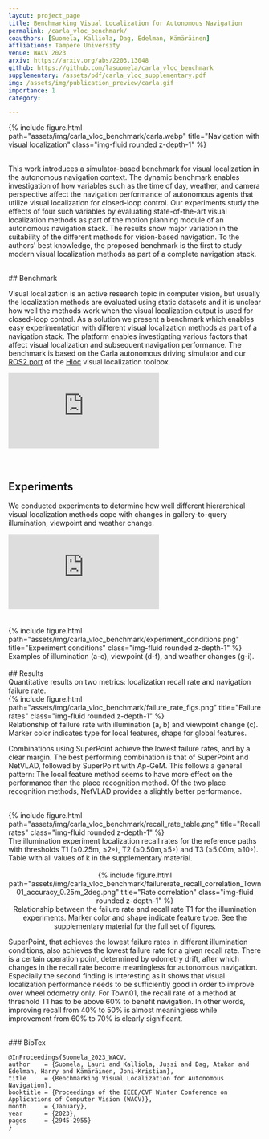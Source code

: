 ```yaml
---
layout: project_page
title: Benchmarking Visual Localization for Autonomous Navigation
permalink: /carla_vloc_benchmark/
coauthors: [Suomela, Kalliola, Dag, Edelman, Kämäräinen]
affliations: Tampere University
venue: WACV 2023
arxiv: https://arxiv.org/abs/2203.13048
github: https://github.com/lasuomela/carla_vloc_benchmark 
supplementary: /assets/pdf/carla_vloc_supplementary.pdf
img: /assets/img/publication_preview/carla.gif
importance: 1
category:

---
```



<div class="row">
<div class="container lazy" data-lazy-placeholder="https://placehold.it/1321x583?text=Loading" data-lazy-error="https://placehold.it/1321x583?text=Error">
    <div class="col-sm mt-3 mt-md-0">
        {% include figure.html path="assets/img/carla_vloc_benchmark/carla.webp" title="Navigation with visual localization" class="img-fluid rounded z-depth-1" %}
    </div>
</div>
</div>
<br>


This work introduces a simulator-based benchmark for visual localization in the autonomous navigation context. The dynamic benchmark enables investigation of how variables such as the time of day, weather, and camera perspective affect the navigation performance of autonomous agents that utilize visual localization for closed-loop control. Our experiments study the effects of four such variables by evaluating state-of-the-art visual localization methods as part of the motion planning module of an autonomous navigation stack. The results show major variation in the suitability of the different methods for vision-based navigation. To the authors' best knowledge, the proposed benchmark is the first to study modern visual localization methods as part of a complete navigation stack.

<br>
## Benchmark

Visual localization is an active research topic in computer vision, but usually the localization methods are evaluated using static datasets and it is unclear how well the methods work when the visual localization output is used for closed-loop control. As a solution we present a benchmark which enables easy experimentation with different visual localization methods as part of a navigation stack. The platform enables investigating various factors that affect visual localization and subsequent navigation performance. The benchmark is based on the Carla autonomous driving simulator and our [ROS2 port](https://github.com/lasuomela/visual_robot_localization) of the [Hloc](https://github.com/cvg/Hierarchical-Localization) visual localization toolbox.

<div class="video-wrap">
  <div class="video-container">
    <iframe src="https://www.youtube.com/embed/bAW3nfqSh2Q" title="YouTube video player" frameborder="0" allow="accelerometer; autoplay; clipboard-write; encrypted-media; gyroscope; picture-in-picture" allowfullscreen></iframe>
  </div>
</div>
<br>
<br>

## Experiments

We conducted experiments to determine how well different hierarchical visual localization methods cope with changes in gallery-to-query illumination, viewpoint and weather change.
<br>
<div class="video-wrap">
  <div class="video-container">
    <iframe src="https://www.youtube.com/embed/qgFp68cqqd8" title="YouTube video player" frameborder="0" allow="accelerometer; autoplay; clipboard-write; encrypted-media; gyroscope; picture-in-picture" allowfullscreen></iframe>
  </div>
</div>

<br>
<br>

<div class="row">
    <div class="col-sm mt-3 mt-md-0">
        {% include figure.html path="assets/img/carla_vloc_benchmark/experiment_conditions.png" title="Experiment conditions" class="img-fluid rounded z-depth-1" %}
    </div>
</div>
<div class="caption">
    Examples of illumination (a-c), viewpoint (d-f), and weather changes (g-i).
</div>

<br>
## Results
<br>
Quantitative results on two metrics: localization recall rate and navigation failure rate.
<div class="row">
    <div class="col-sm mt-3 mt-md-0">
        {% include figure.html path="assets/img/carla_vloc_benchmark/failure_rate_figs.png" title="Failure rates" class="img-fluid rounded z-depth-1" %}
    </div>
</div>
<div class="caption">
    Relationship of failure rate with illumination (a, b) and viewpoint change (c). Marker color indicates type for local features, shape for global features.
</div>

Combinations using SuperPoint achieve the lowest failure rates, and by a clear margin.
The best performing combination is that of SuperPoint and NetVLAD, followed by SuperPoint with Ap-GeM. This follows a general pattern: The local feature method seems to have more effect on the performance than the place recognition method. Of the two place recognition methods, NetVLAD provides a slightly better performance.


<br>
<div class="row">
    <div class="col-sm mt-3 mt-md-0">
        {% include figure.html path="assets/img/carla_vloc_benchmark/recall_rate_table.png" title="Recall rates" class="img-fluid rounded z-depth-1" %}
    </div>
</div>
<div class="caption">
    The illumination experiment localization recall rates for the reference paths with thresholds T1 (≤0.25m, ≤2◦), T2 (≤0.50m,≤5◦) and T3 (≤5.00m, ≤10◦). Table with all values of k in the supplementary material.
</div>

<br>
<center>
<div class="row">
    <div class="col-sm mt-3 mt-md-0">
        {% include figure.html path="assets/img/carla_vloc_benchmark/failurerate_recall_correlation_Town01_accuracy_0.25m_2deg.png" title="Rate correlation" class="img-fluid rounded z-depth-1" %}
    </div>
</div>
<div class="caption">
    Relationship between the failure rate and recall rate T1 for the illumination experiments. Marker color and shape indicate feature type. See the supplementary material for the full set of figures.
</div>
</center>

SuperPoint, that achieves the lowest failure rates in different illumination conditions, also achieves the lowest failure rate for a given recall rate. There is a certain operation point, determined by odometry drift, after which changes in the recall rate become meaningless for autonomous navigation. Especially the second finding is interesting as it shows that visual localization performance needs to be sufficiently good in order to improve over wheel odometry only.
For Town01, the recall rate of a method at threshold T1 has to be above 60% to benefit navigation.
In other words, improving recall from 40% to 50% is almost meaningless while improvement from 60% to 70% is clearly significant.

<br>
### BibTex

    @InProceedings{Suomela_2023_WACV,
    author    = {Suomela, Lauri and Kalliola, Jussi and Dag, Atakan and Edelman, Harry and Kämäräinen, Joni-Kristian},
    title     = {Benchmarking Visual Localization for Autonomous Navigation},
    booktitle = {Proceedings of the IEEE/CVF Winter Conference on Applications of Computer Vision (WACV)},
    month     = {January},
    year      = {2023},
    pages     = {2945-2955}
    }

    